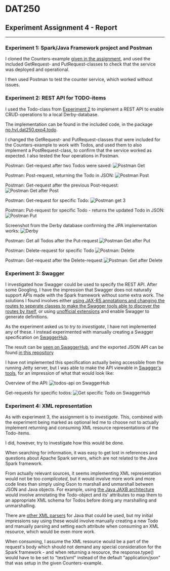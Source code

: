 # DAT250
## Experiment Assignment 4 - Report

---

### Experiment 1: Spark/Java Framework project and Postman

I cloned the Counters-example [given in the assignment](https://github.com/selabhvl/dat250-sparkjava-counter), and used the included GetRequest- and PutRequest-classes to check that the service was deployed and operational.

I then used Postman to test the counter service, which worked without issues.


### Experiment 2: REST API for TODO-items

I used the Todo-class from [Experiment 2](https://github.com/krnome/DAT250-experiments/tree/master/exp2) to implement a REST API to enable CRUD-operations to a local Derby-database.

The implementation can be found in the included code, in the package [no.hvl.dat250.exp4.todo](https://github.com/krnome/DAT250-experiments/tree/master/exp4/todos/src/main/java/no/hvl/dat250/exp4/todo).

I changed the GetRequest- and PutRequest-classes that were included for the Counters-example to work with Todos, and used them to also implement a PostRequest-class, to confirm that the service worked as expected. I also tested the four operations in Postman.

Postman: Get-request after two Todos were saved:
![Postman Get](img/todosGet.PNG)

Postman: Post-request, returning the Todo in JSON:
![Postman Post](img/todosPost3.PNG)

Postman: Get-request after the previous Post-request:
![Postman Get after Post](img/todosGetAfterPost.PNG)

Postman: Get-request for specific Todo:
![Postman get 3](img/todosGet3.PNG)

Postman: Put-request for specific Todo - returns the updated Todo in JSON:
![Postman Put](img/todosPut3.PNG)

Screenshot from the Derby database confirming the JPA implementation works:
![Derby](img/derby_todos.PNG)

Postman: Get all Todos after the Put-request
![Postman Get after Put](img/todosGetAfterPut.PNG)

Postman: Delete-request for specific Todo
![Postman: Delete](img/todosDelete.PNG)

Postman: Get-request after the Delete-request
![Postman: Get after Delete](img/todosGetAfterDelete.PNG)



### Experiment 3: Swagger

I investigated how Swagger could be used to specify the REST API. After some Googling, I have the impression that Swagger does not naturally support APIs made with the Spark framework without some extra work. The solutions I found involves either [using JAX-RS annotations and changing the routes to seperate classes to make the Swagger tools able to discover the routes by itself](https://serol.ro/posts/2016/swagger_sparkjava/), or using  [unofficial extensions](https://github.com/manusant/spark-swagger) and enable Swagger to generate definitions.

As the experiment asked us to *try to investigate*, I have not implemented any of these. I instead experimented with manually creating a Swagger specification on [SwaggerHub](https://app.swaggerhub.com/). 

The result can be [seen on SwaggerHub](https://app.swaggerhub.com/apis/krnome/DAT250_exp4_Todo_iot2/1.0.0), and the exported JSON API can be found [in this repository](https://github.com/krnome/DAT250-experiments/blob/master/exp4/krnome-DAT250_exp4_Todo_iot2-1.0.0-resolved.json)

I have not implemented this specification actually being accessible from the running Jetty server, but I was able to make the API viewable in [Swagger's tools](https://app.swaggerhub.com/apis/krnome/DAT250_exp4_Todo_iot2/1.0.0), for an impression of what that would look like:

Overview of the API:
![todos-api on SwaggerHub](img/todos_swagger.PNG)

Get-requests for specific todos:
![Get specific Todo on SwaggerHub](todos_swagger_getId.PNG)



### Experiment 4: XML representation

As with experiment 3, the assignment is to *investigate*. This, combined with the experiment being marked as optional led me to choose not to actually implement returning and consuming XML resource representations of the Todo-items.

I did, however, try to investigate how this would be done. 

When searching for information, it was easy to get lost in references and questions about Apache Spark servers, which are not related to the Java Spark framework.

From actually relevant sources, it seems implementing XML representation would not be too *complicated*, but it would involve more work and more code lines than simply using Gson to marshall and unmarshall between JSON and Java objects. For example, using [the Java JAXB architecture](https://docs.oracle.com/javase/tutorial/jaxb/intro/index.html) would involve annotating the Todo-object and its' attributes to map them to an appropriate XML schema for Todos before doing any marshalling and unmarshalling.

There are [other XML parsers](https://www.tutorialspoint.com/java_xml/index.htm) for Java that could be used, but my initial impressions say using these would involve manually creating a new Todo and manually parsing and setting each attribute when consuming an XML resource, which would be even more work.

When consuming, I assume the XML resource would be a part of the request's body which should not demand any special consideration for the Spark framework - and when returning a resource, the response.type() would have to be set to "text/xml" instead of the default "application/json" that was setup in the given Counters-example.